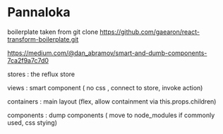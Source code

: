 Pannaloka
=====================
boilerplate taken from
git clone https://github.com/gaearon/react-transform-boilerplate.git


https://medium.com/@dan_abramov/smart-and-dumb-components-7ca2f9a7c7d0

stores : the reflux store

views :  smart component ( no css , connect to store, invoke action)

containers : main layout (flex, allow containment via this.props.children)

components : dump components ( move to node_modules if commonly used, css stying)

